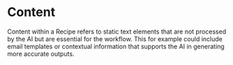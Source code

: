# Content
Content within a Recipe refers to static text elements that are not processed by the AI but are essential for the workflow. This for example could include email templates or contextual information that supports the AI in generating more accurate outputs.
